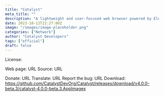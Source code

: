 ```yaml
---
title: "Catalyst"
meta_title: ""
description: "A lightweight and user-focused web browser powered by Electron"
date: 2023-10-12T22:27:00Z
image: "/images/image-placeholder.png"
categories: ["Network"]
author: "Catalyst Developers"
tags: ["official"]
draft: false
---
```


License:

Web page: URL
Source: URL

Donate: URL
Translate: URL
Report the bug: URL
Download: https://github.com/CatalystDevOrg/Catalyst/releases/download/v4.0.0-beta.3/catalyst-4.0.0-beta.3.AppImagex
